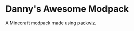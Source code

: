 # Danny's Awesome Modpack

A Minecraft modpack made using [packwiz](https://github.com/packwiz/packwiz).